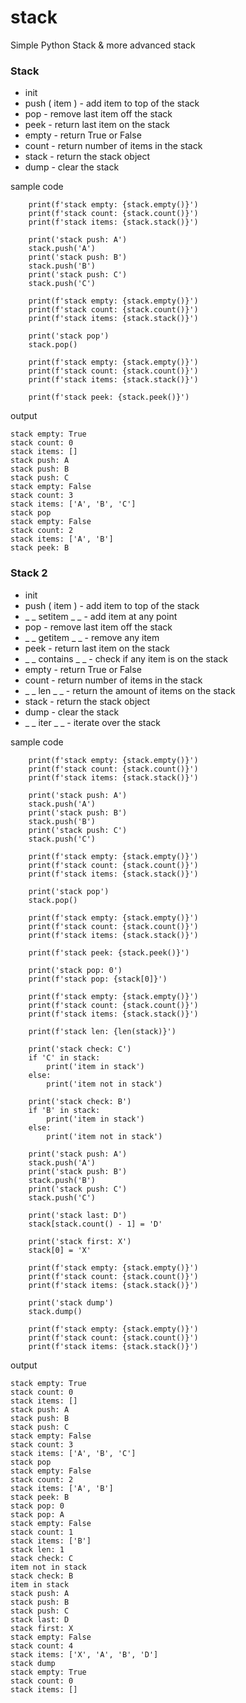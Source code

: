 # stack
Simple Python Stack & more advanced stack

### Stack

- init
- push ( item ) - add item to top of the stack
- pop - remove last item off the stack
- peek - return last item on the stack
- empty - return True or False
- count - return number of items in the stack
- stack - return the stack object
- dump - clear the stack

sample code
```
	print(f'stack empty: {stack.empty()}')
	print(f'stack count: {stack.count()}')
	print(f'stack items: {stack.stack()}')

	print('stack push: A')
	stack.push('A')
	print('stack push: B')
	stack.push('B')
	print('stack push: C')
	stack.push('C')

	print(f'stack empty: {stack.empty()}')
	print(f'stack count: {stack.count()}')
	print(f'stack items: {stack.stack()}')

	print('stack pop')
	stack.pop()
    
	print(f'stack empty: {stack.empty()}')
	print(f'stack count: {stack.count()}')
	print(f'stack items: {stack.stack()}')
	
	print(f'stack peek: {stack.peek()}')
```
output
```
stack empty: True
stack count: 0
stack items: []
stack push: A
stack push: B
stack push: C
stack empty: False
stack count: 3
stack items: ['A', 'B', 'C']
stack pop
stack empty: False
stack count: 2
stack items: ['A', 'B']
stack peek: B
```

### Stack 2

- init
- push ( item ) - add item to top of the stack
- _ _ setitem _ _ - add item at any point
- pop - remove last item off the stack
- _ _ getitem _ _ - remove any item
- peek - return last item on the stack
- _ _ contains _ _ - check if any item is on the stack
- empty - return True or False
- count - return number of items in the stack
- _ _ len _ _ - return the amount of items on the stack
- stack - return the stack object
- dump - clear the stack
- _ _ iter _ _ - iterate over the stack

sample code
```
	print(f'stack empty: {stack.empty()}')
	print(f'stack count: {stack.count()}')
	print(f'stack items: {stack.stack()}')

	print('stack push: A')
	stack.push('A')
	print('stack push: B')
	stack.push('B')
	print('stack push: C')
	stack.push('C')
	
	print(f'stack empty: {stack.empty()}')
	print(f'stack count: {stack.count()}')
	print(f'stack items: {stack.stack()}')
	
	print('stack pop')
	stack.pop()

	print(f'stack empty: {stack.empty()}')
	print(f'stack count: {stack.count()}')
	print(f'stack items: {stack.stack()}')
	
	print(f'stack peek: {stack.peek()}')

	print('stack pop: 0')
	print(f'stack pop: {stack[0]}')
	
	print(f'stack empty: {stack.empty()}')
	print(f'stack count: {stack.count()}')
	print(f'stack items: {stack.stack()}')
	
	print(f'stack len: {len(stack)}')
	
	print('stack check: C')
	if 'C' in stack:
		print('item in stack')
	else:
		print('item not in stack')
		
	print('stack check: B')
	if 'B' in stack:
		print('item in stack')
	else:
		print('item not in stack')

	print('stack push: A')
	stack.push('A')
	print('stack push: B')
	stack.push('B')
	print('stack push: C')
	stack.push('C')

	print('stack last: D')
	stack[stack.count() - 1] = 'D'

	print('stack first: X')
	stack[0] = 'X'

	print(f'stack empty: {stack.empty()}')
	print(f'stack count: {stack.count()}')
	print(f'stack items: {stack.stack()}')

	print('stack dump')
	stack.dump()

	print(f'stack empty: {stack.empty()}')
	print(f'stack count: {stack.count()}')
	print(f'stack items: {stack.stack()}')
```
output
```
stack empty: True
stack count: 0
stack items: []
stack push: A
stack push: B
stack push: C
stack empty: False
stack count: 3
stack items: ['A', 'B', 'C']
stack pop
stack empty: False
stack count: 2
stack items: ['A', 'B']
stack peek: B
stack pop: 0
stack pop: A
stack empty: False
stack count: 1
stack items: ['B']
stack len: 1
stack check: C
item not in stack
stack check: B
item in stack
stack push: A
stack push: B
stack push: C
stack last: D
stack first: X
stack empty: False
stack count: 4
stack items: ['X', 'A', 'B', 'D']
stack dump
stack empty: True
stack count: 0
stack items: []
```